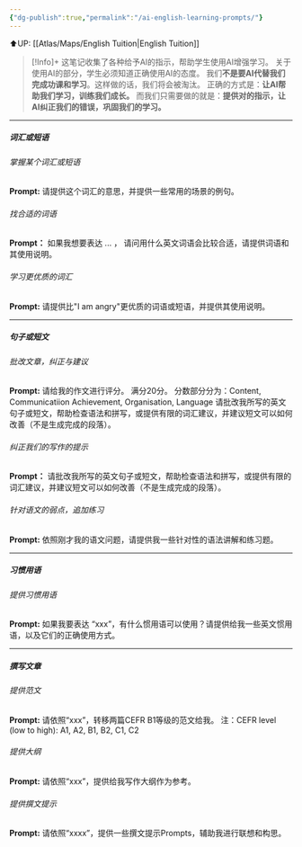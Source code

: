 ```yaml
---
{"dg-publish":true,"permalink":"/ai-english-learning-prompts/"}
---
```


⬆️UP: [[Atlas/Maps/English Tuition\|English Tuition]]

> [!Info]+ 
> 这笔记收集了各种给予AI的指示，帮助学生使用AI增强学习。
> 关于使用AI的部分，学生必须知道正确使用AI的态度。
> 我们**不是要AI代替我们完成功课和学习**。这样做的话，我们将会被淘汰。
> 正确的方式是：**让AI帮助我们学习，训练我们成长。**
> 而我们只需要做的就是：**提供对的指示，让AI纠正我们的错误，巩固我们的学习。**


---
##### 词汇或短语
###### 掌握某个词汇或短语
**Prompt:**
请提供这个词汇的意思，并提供一些常用的场景的例句。

###### 找合适的词语
**Prompt：**
如果我想要表达 ... ， 请问用什么英文词语会比较合适，请提供词语和其使用说明。

###### 学习更优质的词汇
**Prompt:**
请提供比"I am angry"更优质的词语或短语，并提供其使用说明。

---
##### 句子或短文
###### 批改文章，纠正与建议
**Prompt:**
请给我的作文进行评分。
满分20分。
分数部分分为：Content, Communicatiion Achievement, Organisation, Language
请批改我所写的英文句子或短文，帮助检查语法和拼写，或提供有限的词汇建议，并建议短文可以如何改善（不是生成完成的段落）。
###### 纠正我们的写作的提示
**Prompt：**
请批改我所写的英文句子或短文，帮助检查语法和拼写，或提供有限的词汇建议，并建议短文可以如何改善（不是生成完成的段落）。
###### 针对语文的弱点，追加练习
**Prompt:**
依照刚才我的语文问题，请提供我一些针对性的语法讲解和练习题。

---
##### 习惯用语
###### 提供习惯用语
**Prompt:**
如果我要表达 “xxx”，有什么惯用语可以使用？请提供给我一些英文惯用语，以及它们的正确使用方式。


---
##### 撰写文章
###### 提供范文
**Prompt:**
请依照“xxx”，转移两篇CEFR B1等级的范文给我。
注：CEFR level (low to high): A1, A2, B1, B2, C1, C2

###### 提供大纲
**Prompt:**
请依照“xxx”，提供给我写作大纲作为参考。

###### 提供撰文提示
**Prompt:**
请依照“xxxx”，提供一些撰文提示Prompts，辅助我进行联想和构思。

